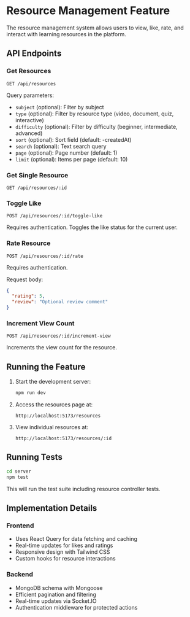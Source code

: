 # Resource Management Feature

The resource management system allows users to view, like, rate, and interact with learning resources in the platform.

## API Endpoints

### Get Resources
```http
GET /api/resources
```

Query parameters:
- `subject` (optional): Filter by subject
- `type` (optional): Filter by resource type (video, document, quiz, interactive)
- `difficulty` (optional): Filter by difficulty (beginner, intermediate, advanced)
- `sort` (optional): Sort field (default: -createdAt)
- `search` (optional): Text search query
- `page` (optional): Page number (default: 1)
- `limit` (optional): Items per page (default: 10)

### Get Single Resource
```http
GET /api/resources/:id
```

### Toggle Like
```http
POST /api/resources/:id/toggle-like
```
Requires authentication. Toggles the like status for the current user.

### Rate Resource
```http
POST /api/resources/:id/rate
```
Requires authentication.

Request body:
```json
{
  "rating": 5,
  "review": "Optional review comment"
}
```

### Increment View Count
```http
POST /api/resources/:id/increment-view
```
Increments the view count for the resource.

## Running the Feature

1. Start the development server:
   ```bash
   npm run dev
   ```

2. Access the resources page at:
   ```
   http://localhost:5173/resources
   ```

3. View individual resources at:
   ```
   http://localhost:5173/resources/:id
   ```

## Running Tests

```bash
cd server
npm test
```

This will run the test suite including resource controller tests.

## Implementation Details

### Frontend
- Uses React Query for data fetching and caching
- Real-time updates for likes and ratings
- Responsive design with Tailwind CSS
- Custom hooks for resource interactions

### Backend
- MongoDB schema with Mongoose
- Efficient pagination and filtering
- Real-time updates via Socket.IO
- Authentication middleware for protected actions